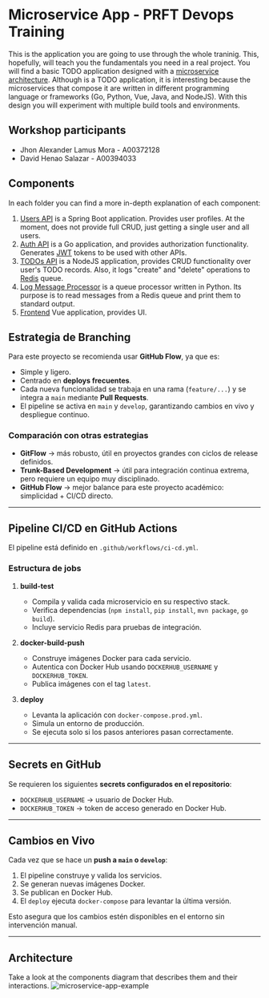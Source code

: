 # Microservice App - PRFT Devops Training

This is the application you are going to use through the whole traninig. This, hopefully, will teach you the fundamentals you need in a real project. You will find a basic TODO application designed with a [microservice architecture](https://microservices.io). Although is a TODO application, it is interesting because the microservices that compose it are written in different programming language or frameworks (Go, Python, Vue, Java, and NodeJS). With this design you will experiment with multiple build tools and environments. 

## Workshop participants

- Jhon Alexander Lamus Mora - A00372128
- David Henao Salazar - A00394033

## Components
In each folder you can find a more in-depth explanation of each component:

1. [Users API](/users-api) is a Spring Boot application. Provides user profiles. At the moment, does not provide full CRUD, just getting a single user and all users.
2. [Auth API](/auth-api) is a Go application, and provides authorization functionality. Generates [JWT](https://jwt.io/) tokens to be used with other APIs.
3. [TODOs API](/todos-api) is a NodeJS application, provides CRUD functionality over user's TODO records. Also, it logs "create" and "delete" operations to [Redis](https://redis.io/) queue.
4. [Log Message Processor](/log-message-processor) is a queue processor written in Python. Its purpose is to read messages from a Redis queue and print them to standard output.
5. [Frontend](/frontend) Vue application, provides UI.

## Estrategia de Branching

Para este proyecto se recomienda usar **GitHub Flow**, ya que es:  
- Simple y ligero.  
- Centrado en **deploys frecuentes**.  
- Cada nueva funcionalidad se trabaja en una rama (`feature/...`) y se integra a `main` mediante **Pull Requests**.  
- El pipeline se activa en `main` y `develop`, garantizando cambios en vivo y despliegue continuo.

### Comparación con otras estrategias
- **GitFlow** → más robusto, útil en proyectos grandes con ciclos de release definidos.  
- **Trunk-Based Development** → útil para integración continua extrema, pero requiere un equipo muy disciplinado.  
- **GitHub Flow** → mejor balance para este proyecto académico: simplicidad + CI/CD directo.  

---

## Pipeline CI/CD en GitHub Actions

El pipeline está definido en `.github/workflows/ci-cd.yml`.  

### Estructura de jobs
1. **build-test**  
   - Compila y valida cada microservicio en su respectivo stack.  
   - Verifica dependencias (`npm install`, `pip install`, `mvn package`, `go build`).  
   - Incluye servicio Redis para pruebas de integración.  

2. **docker-build-push**  
   - Construye imágenes Docker para cada servicio.  
   - Autentica con Docker Hub usando `DOCKERHUB_USERNAME` y `DOCKERHUB_TOKEN`.  
   - Publica imágenes con el tag `latest`.  

3. **deploy**  
   - Levanta la aplicación con `docker-compose.prod.yml`.  
   - Simula un entorno de producción.  
   - Se ejecuta solo si los pasos anteriores pasan correctamente.  

---

## Secrets en GitHub

Se requieren los siguientes **secrets configurados en el repositorio**:

- `DOCKERHUB_USERNAME` → usuario de Docker Hub.  
- `DOCKERHUB_TOKEN` → token de acceso generado en Docker Hub.  

---

## Cambios en Vivo

Cada vez que se hace un **push a `main` o `develop`**:
1. El pipeline construye y valida los servicios.  
2. Se generan nuevas imágenes Docker.  
3. Se publican en Docker Hub.  
4. El `deploy` ejecuta `docker-compose` para levantar la última versión.  

Esto asegura que los cambios estén disponibles en el entorno sin intervención manual.  

---


## Architecture

Take a look at the components diagram that describes them and their interactions.
![microservice-app-example](/arch-img/Microservices.png)